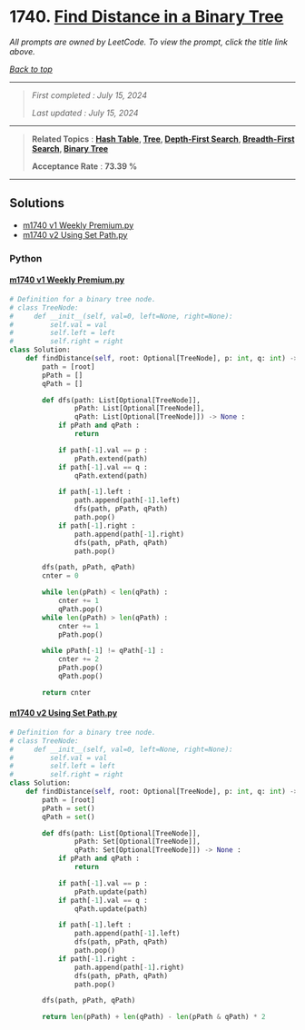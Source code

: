 # 1740. [Find Distance in a Binary Tree](<https://leetcode.com/problems/find-distance-in-a-binary-tree>)

*All prompts are owned by LeetCode. To view the prompt, click the title link above.*

*[Back to top](<../README.md>)*

------

> *First completed : July 15, 2024*
>
> *Last updated : July 15, 2024*

------

> **Related Topics** : **[Hash Table](<by_topic/Hash Table.md>), [Tree](<by_topic/Tree.md>), [Depth-First Search](<by_topic/Depth-First Search.md>), [Breadth-First Search](<by_topic/Breadth-First Search.md>), [Binary Tree](<by_topic/Binary Tree.md>)**
>
> **Acceptance Rate** : **73.39 %**

------

## Solutions

- [m1740 v1 Weekly Premium.py](<../my-submissions/m1740 v1 Weekly Premium.py>)
- [m1740 v2 Using Set Path.py](<../my-submissions/m1740 v2 Using Set Path.py>)
### Python
#### [m1740 v1 Weekly Premium.py](<../my-submissions/m1740 v1 Weekly Premium.py>)
```Python
# Definition for a binary tree node.
# class TreeNode:
#     def __init__(self, val=0, left=None, right=None):
#         self.val = val
#         self.left = left
#         self.right = right
class Solution:
    def findDistance(self, root: Optional[TreeNode], p: int, q: int) -> int:
        path = [root]
        pPath = []
        qPath = []

        def dfs(path: List[Optional[TreeNode]], 
                pPath: List[Optional[TreeNode]], 
                qPath: List[Optional[TreeNode]]) -> None :
            if pPath and qPath :
                return

            if path[-1].val == p :
                pPath.extend(path)
            if path[-1].val == q :
                qPath.extend(path)

            if path[-1].left :
                path.append(path[-1].left)
                dfs(path, pPath, qPath)
                path.pop()
            if path[-1].right :
                path.append(path[-1].right)
                dfs(path, pPath, qPath)
                path.pop()

        dfs(path, pPath, qPath)
        cnter = 0

        while len(pPath) < len(qPath) :
            cnter += 1
            qPath.pop()
        while len(pPath) > len(qPath) :
            cnter += 1
            pPath.pop()

        while pPath[-1] != qPath[-1] :
            cnter += 2
            pPath.pop()
            qPath.pop()

        return cnter
```

#### [m1740 v2 Using Set Path.py](<../my-submissions/m1740 v2 Using Set Path.py>)
```Python
# Definition for a binary tree node.
# class TreeNode:
#     def __init__(self, val=0, left=None, right=None):
#         self.val = val
#         self.left = left
#         self.right = right
class Solution:
    def findDistance(self, root: Optional[TreeNode], p: int, q: int) -> int:
        path = [root]
        pPath = set()
        qPath = set()

        def dfs(path: List[Optional[TreeNode]],
                pPath: Set[Optional[TreeNode]],
                qPath: Set[Optional[TreeNode]]) -> None :
            if pPath and qPath :
                return

            if path[-1].val == p :
                pPath.update(path)
            if path[-1].val == q :
                qPath.update(path)

            if path[-1].left :
                path.append(path[-1].left)
                dfs(path, pPath, qPath)
                path.pop()
            if path[-1].right :
                path.append(path[-1].right)
                dfs(path, pPath, qPath)
                path.pop()

        dfs(path, pPath, qPath)

        return len(pPath) + len(qPath) - len(pPath & qPath) * 2
```

